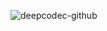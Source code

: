 ![deepcodec-github](https://github.com/deepcodec/.github/assets/7447401/ba694152-e466-45fd-aea5-a6c6b0d3fc83)

<!-- 
<center><table><thead><tr><th style="text-align:center">项目</th><th>描述</th><th>目标</th></tr></thead><tbody><tr><td style="text-align:center"><a href="https://github.com/codeclabs-cn/Perse">Perse</a></td><td>编码器弱相关的per-title/shot优化</td><td>痛点：优化和编码器强相关，需要花费大量的算力搜索最优配置<br>目标：快速的抽取视频的特征，快速的确定最优配置</td></tr><tr><td style="text-align:center"><a href="https://github.com/codeclabs-cn/Rhea">Rhea</a></td><td>编码算法优化过程管理</td><td>痛点：优化过程编码器的性能数据散落在多处、并且难以重现某一次的数据<br>目标：编码器优化过程跟踪、性能数据管理以及复现、一致性测试、自动报告生成与异常数据告警等</td></tr><tr><td style="text-align:center"><a href="https://github.com/codeclabs-cn/Vesta">Vesta</a></td><td>基于开源EDA工具链的编解码器敏捷实现</td><td>目标：完全基于开源工具链，使用Chisel语言实现编解码器，并使用Google的OpenPDK和OpenMPW成功流片</td></tr><tr><td style="text-align:center"><a href="https://github.com/codeclabs-cn/Bello">Bello</a></td><td>码流分析和可视化工具</td><td>痛点：商业化的工具太贵，现有的开源工具相对简陋<br>目标：媲美商业工具的开源实现</td></tr><tr><td style="text-align:center"><a href="https://github.com/codeclabs-cn/Diana">Diana</a></td><td>编解码器内核数据导出以及自动分析工具</td><td>痛点：需要大量的人力去导出、分析数据<br>目标：自动收集编解码器内核的数据，使用预设或自定义的概率分布、拟合关系自动寻找优化的算法</td></tr><tr><td style="text-align:center"><a href="https://github.com/codeclabs-cn/Caunus">Caunus</a></td><td>高度优化的跨平台音效算法库</td><td>痛点：只有一些零散的算法实现，没有完整的开源音效库<br>目标：实现高度优化、充分测试的跨平台开源音效算法库</td></tr></tbody></table></center>
-->
